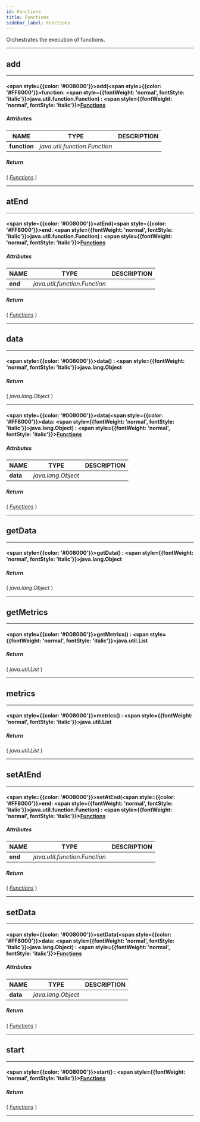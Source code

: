 ```yaml
---
id: Functions
title: Functions
sidebar_label: Functions
---
```


Orchestrates the execution of functions.

---

## add

---

#### <span style={{color: '#008000'}}>add</span>(<span style={{color: '#FF8000'}}>function</span>: <span style={{fontWeight: 'normal', fontStyle: 'italic'}}>java.util.function.Function</span>) : <span style={{fontWeight: 'normal', fontStyle: 'italic'}}>[Functions](../objects/Functions)</span>
##### Attributes

| NAME | TYPE | DESCRIPTION |
|---|---|---|
| **function** | _java.util.function.Function_ |   |

##### Return

( _[Functions](../objects/Functions)_ )


---

## atEnd

---

#### <span style={{color: '#008000'}}>atEnd</span>(<span style={{color: '#FF8000'}}>end</span>: <span style={{fontWeight: 'normal', fontStyle: 'italic'}}>java.util.function.Function</span>) : <span style={{fontWeight: 'normal', fontStyle: 'italic'}}>[Functions](../objects/Functions)</span>
##### Attributes

| NAME | TYPE | DESCRIPTION |
|---|---|---|
| **end** | _java.util.function.Function_ |   |

##### Return

( _[Functions](../objects/Functions)_ )


---

## data

---

#### <span style={{color: '#008000'}}>data</span>() : <span style={{fontWeight: 'normal', fontStyle: 'italic'}}>java.lang.Object</span>
##### Return

( _java.lang.Object_ )


---

#### <span style={{color: '#008000'}}>data</span>(<span style={{color: '#FF8000'}}>data</span>: <span style={{fontWeight: 'normal', fontStyle: 'italic'}}>java.lang.Object</span>) : <span style={{fontWeight: 'normal', fontStyle: 'italic'}}>[Functions](../objects/Functions)</span>
##### Attributes

| NAME | TYPE | DESCRIPTION |
|---|---|---|
| **data** | _java.lang.Object_ |   |

##### Return

( _[Functions](../objects/Functions)_ )


---

## getData

---

#### <span style={{color: '#008000'}}>getData</span>() : <span style={{fontWeight: 'normal', fontStyle: 'italic'}}>java.lang.Object</span>
##### Return

( _java.lang.Object_ )


---

## getMetrics

---

#### <span style={{color: '#008000'}}>getMetrics</span>() : <span style={{fontWeight: 'normal', fontStyle: 'italic'}}>java.util.List</span>
##### Return

( _java.util.List_ )


---

## metrics

---

#### <span style={{color: '#008000'}}>metrics</span>() : <span style={{fontWeight: 'normal', fontStyle: 'italic'}}>java.util.List</span>
##### Return

( _java.util.List_ )


---

## setAtEnd

---

#### <span style={{color: '#008000'}}>setAtEnd</span>(<span style={{color: '#FF8000'}}>end</span>: <span style={{fontWeight: 'normal', fontStyle: 'italic'}}>java.util.function.Function</span>) : <span style={{fontWeight: 'normal', fontStyle: 'italic'}}>[Functions](../objects/Functions)</span>
##### Attributes

| NAME | TYPE | DESCRIPTION |
|---|---|---|
| **end** | _java.util.function.Function_ |   |

##### Return

( _[Functions](../objects/Functions)_ )


---

## setData

---

#### <span style={{color: '#008000'}}>setData</span>(<span style={{color: '#FF8000'}}>data</span>: <span style={{fontWeight: 'normal', fontStyle: 'italic'}}>java.lang.Object</span>) : <span style={{fontWeight: 'normal', fontStyle: 'italic'}}>[Functions](../objects/Functions)</span>
##### Attributes

| NAME | TYPE | DESCRIPTION |
|---|---|---|
| **data** | _java.lang.Object_ |   |

##### Return

( _[Functions](../objects/Functions)_ )


---

## start

---

#### <span style={{color: '#008000'}}>start</span>() : <span style={{fontWeight: 'normal', fontStyle: 'italic'}}>[Functions](../objects/Functions)</span>
##### Return

( _[Functions](../objects/Functions)_ )


---

